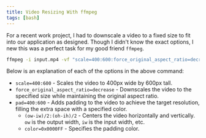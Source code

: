 ```yaml
---
title: Video Resizing With ffmpeg
tags: [bash]
---
```


For a recent work project, I had to downscale a video to a fixed size to fit
into our application as designed. Though I didn't know the exact options, I new
this was a perfect task for my good friend `ffmpeg`.

```bash
ffmpeg -i input.mp4 -vf "scale=400:600:force_original_aspect_ratio=decrease,pad=400:600:(ow-iw)/2:(oh-ih)/2:0xEFEFEF" output.mp4
```

Below is an explanation of each of the options in the above command:

- `scale=400:600` - Scales the video to 400px wide by 600px tall.
- `force_original_aspect_ratio=decrease` - Downscales the video to the specified size while maintaining the original aspect ratio.
- `pad=400:600` - Adds padding to the video to achieve the target resolution, filling the extra space with a specified color.
    - `(ow-iw)/2:(oh-ih)/2` - Centers the video horizontally and vertically. `ow` is the output width, `iw` is the input width, etc.
    - `color=0x0000FF` - Specifies the padding color.
